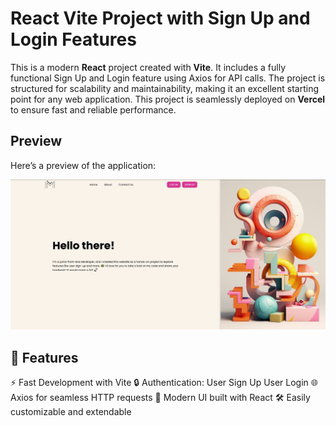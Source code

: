 

# React Vite Project with Sign Up and Login Features

This is a modern **React** project created with **Vite**. It includes a fully functional Sign Up and Login feature using Axios for API calls. The project is structured for scalability and maintainability, making it an excellent starting point for any web application.
 This project is seamlessly deployed on **Vercel** to ensure fast and reliable performance.
## **Preview**

Here’s a preview of the application:

![App Screenshot](src/assets/screenshot.JPG)

## 🌟 Features
⚡️ Fast Development with Vite
🔒 Authentication:
User Sign Up
User Login
🌐 Axios for seamless HTTP requests
🎨 Modern UI built with React
🛠️ Easily customizable and extendable
